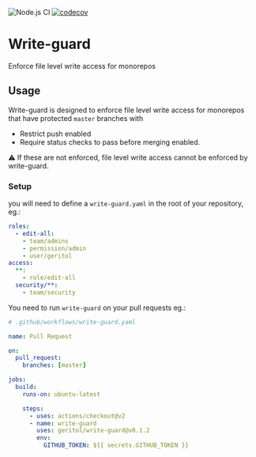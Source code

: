 ![Node.js CI](https://github.com/geritol/write-guard/workflows/Node.js%20CI/badge.svg)
[![codecov](https://codecov.io/gh/geritol/write-guard/branch/master/graph/badge.svg)](https://codecov.io/gh/geritol/write-guard)

# Write-guard

Enforce file level write access for monorepos

## Usage

Write-guard is designed to enforce file level write access for monorepos that have protected `master` branches with

- Restrict push enabled
- Require status checks to pass before merging
  enabled.

:warning: If these are not enforced, file level write access cannot be enforced by write-guard.

### Setup

you will need to define a `write-guard.yaml` in the root of your repository, eg.:

```yaml
roles:
  - edit-all:
    - team/admins
    - permission/admin
    - user/geritol
access:
  **:
    - role/edit-all
  security/**:
    - team/security
```

You need to run `write-guard` on your pull requests eg.:

```yaml
# .github/workflows/write-guard.yaml

name: Pull Request

on:
  pull_request:
    branches: [master]

jobs:
  build:
    runs-on: ubuntu-latest

    steps:
      - uses: actions/checkout@v2
      - name: write-guard
        uses: geritol/write-guard@v0.1.2
        env:
          GITHUB_TOKEN: ${{ secrets.GITHUB_TOKEN }}
```
